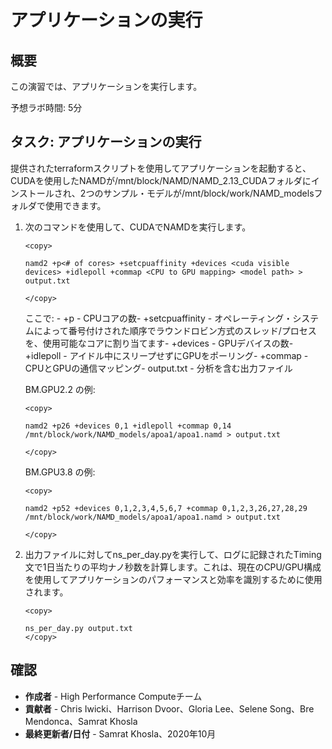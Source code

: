 # アプリケーションの実行

## 概要

この演習では、アプリケーションを実行します。

予想ラボ時間: 5分

## タスク: アプリケーションの実行

提供されたterraformスクリプトを使用してアプリケーションを起動すると、CUDAを使用したNAMDが/mnt/block/NAMD/NAMD\_2.13\_CUDAフォルダにインストールされ、2つのサンプル・モデルが/mnt/block/work/NAMD\_modelsフォルダで使用できます。

1.  次のコマンドを使用して、CUDAでNAMDを実行します。
    
        <copy>
        
        namd2 +p<# of cores> +setcpuaffinity +devices <cuda visible devices> +idlepoll +commap <CPU to GPU mapping> <model path> > output.txt
        
        </copy>
        
        
    
    ここで: - +p - CPUコアの数- +setcpuaffinity - オペレーティング・システムによって番号付けされた順序でラウンドロビン方式のスレッド/プロセスを、使用可能なコアに割り当てます- +devices - GPUデバイスの数- +idlepoll - アイドル中にスリープせずにGPUをポーリング- +commap - CPUとGPUの通信マッピング- output.txt - 分析を含む出力ファイル
    
    BM.GPU2.2 の例:
    
        <copy>
        
        namd2 +p26 +devices 0,1 +idlepoll +commap 0,14 /mnt/block/work/NAMD_models/apoa1/apoa1.namd > output.txt
        
        </copy>
        
    
    BM.GPU3.8 の例:
    
        <copy>
        
        namd2 +p52 +devices 0,1,2,3,4,5,6,7 +commap 0,1,2,3,26,27,28,29 /mnt/block/work/NAMD_models/apoa1/apoa1.namd > output.txt
        
        </copy>
        
2.  出力ファイルに対してns\_per\_day.pyを実行して、ログに記録されたTiming文で1日当たりの平均ナノ秒数を計算します。これは、現在のCPU/GPU構成を使用してアプリケーションのパフォーマンスと効率を識別するために使用されます。
    
        <copy>
        
        ns_per_day.py output.txt
        </copy>
        

## 確認

*   **作成者** - High Performance Computeチーム
*   **貢献者** - Chris Iwicki、Harrison Dvoor、Gloria Lee、Selene Song、Bre Mendonca、Samrat Khosla
*   **最終更新者/日付** - Samrat Khosla、2020年10月